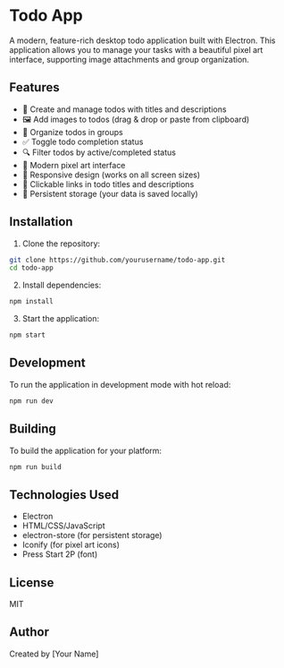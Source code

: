 # Todo App

A modern, feature-rich desktop todo application built with Electron. This application allows you to manage your tasks with a beautiful pixel art interface, supporting image attachments and group organization.

## Features

- 📝 Create and manage todos with titles and descriptions
- 🖼️ Add images to todos (drag & drop or paste from clipboard)
- 👥 Organize todos in groups
- ✅ Toggle todo completion status
- 🔍 Filter todos by active/completed status
- 🎨 Modern pixel art interface
- 📱 Responsive design (works on all screen sizes)
- 🔗 Clickable links in todo titles and descriptions
- 💾 Persistent storage (your data is saved locally)

## Installation

1. Clone the repository:

```bash
git clone https://github.com/yourusername/todo-app.git
cd todo-app
```

2. Install dependencies:

```bash
npm install
```

3. Start the application:

```bash
npm start
```

## Development

To run the application in development mode with hot reload:

```bash
npm run dev
```

## Building

To build the application for your platform:

```bash
npm run build
```

## Technologies Used

- Electron
- HTML/CSS/JavaScript
- electron-store (for persistent storage)
- Iconify (for pixel art icons)
- Press Start 2P (font)

## License

MIT

## Author

Created by [Your Name]
